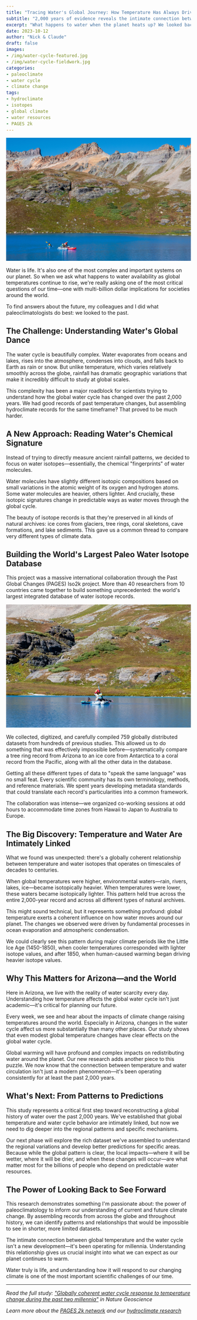 ```yaml
---
title: "Tracing Water's Global Journey: How Temperature Has Always Driven Earth's Water Cycle"
subtitle: "2,000 years of evidence reveals the intimate connection between global temperature and water circulation"
excerpt: "What happens to water when the planet heats up? We looked back 2,000 years to find out—and the answer has major implications for our warming world."
date: 2023-10-12
author: "Nick & Claude"
draft: false
images:
- /img/water-cycle-featured.jpg
- /img/water-cycle-fieldwork.jpg
categories:
- paleoclimate
- water cycle
- climate change
tags:
- hydroclimate
- isotopes
- global climate
- water resources
- PAGES 2k
---
```


![Water cycle research](/img/water-cycle-featured.jpg)

Water is life. It's also one of the most complex and important systems on our planet. So when we ask what happens to water availability as global temperatures continue to rise, we're really asking one of the most critical questions of our time—one with multi-billion dollar implications for societies around the world.

To find answers about the future, my colleagues and I did what paleoclimatologists do best: we looked to the past.

## The Challenge: Understanding Water's Global Dance

The water cycle is beautifully complex. Water evaporates from oceans and lakes, rises into the atmosphere, condenses into clouds, and falls back to Earth as rain or snow. But unlike temperature, which varies relatively smoothly across the globe, rainfall has dramatic geographic variations that make it incredibly difficult to study at global scales.

This complexity has been a major roadblock for scientists trying to understand how the global water cycle has changed over the past 2,000 years. We had good records of past temperature changes, but assembling hydroclimate records for the same timeframe? That proved to be much harder.

## A New Approach: Reading Water's Chemical Signature

Instead of trying to directly measure ancient rainfall patterns, we decided to focus on water isotopes—essentially, the chemical "fingerprints" of water molecules.

Water molecules have slightly different isotopic compositions based on small variations in the atomic weight of its oxygen and hydrogen atoms. Some water molecules are heavier, others lighter. And crucially, these isotopic signatures change in predictable ways as water moves through the global cycle.

The beauty of isotope records is that they're preserved in all kinds of natural archives: ice cores from glaciers, tree rings, coral skeletons, cave formations, and lake sediments. This gave us a common thread to compare very different types of climate data.

## Building the World's Largest Paleo Water Isotope Database

This project was a massive international collaboration through the Past Global Changes (PAGES) Iso2k project. More than 40 researchers from 10 countries came together to build something unprecedented: the world's largest integrated database of water isotope records.

![Fieldwork collecting samples](/img/water-cycle-fieldwork.jpg)

We collected, digitized, and carefully compiled 759 globally distributed datasets from hundreds of previous studies. This allowed us to do something that was effectively impossible before—systematically compare a tree ring record from Arizona to an ice core from Antarctica to a coral record from the Pacific, along with all the other data in the database.

Getting all these different types of data to "speak the same language" was no small feat. Every scientific community has its own terminology, methods, and reference materials. We spent years developing metadata standards that could translate each record's particularities into a common framework.

The collaboration was intense—we organized co-working sessions at odd hours to accommodate time zones from Hawaii to Japan to Australia to Europe. 

## The Big Discovery: Temperature and Water Are Intimately Linked

What we found was unexpected: there's a globally coherent relationship between temperature and water isotopes that operates on timescales of decades to centuries.

When global temperatures were higher, environmental waters—rain, rivers, lakes, ice—became isotopically heavier. When temperatures were lower, these waters became isotopically lighter. This pattern held true across the entire 2,000-year record and across all different types of natural archives.

This might sound technical, but it represents something profound: global temperature exerts a coherent influence on how water moves around our planet. The changes we observed were driven by fundamental processes in ocean evaporation and atmospheric condensation.

We could clearly see this pattern during major climate periods like the Little Ice Age (1450-1850), when cooler temperatures corresponded with lighter isotope values, and after 1850, when human-caused warming began driving heavier isotope values.

## Why This Matters for Arizona—and the World

Here in Arizona, we live with the reality of water scarcity every day. Understanding how temperature affects the global water cycle isn't just academic—it's critical for planning our future.

Every week, we see and hear about the impacts of climate change raising temperatures around the world. Especially in Arizona, changes in the water cycle affect us more substantially than many other places. Our study shows that even modest global temperature changes have clear effects on the global water cycle.

Global warming will have profound and complex impacts on redistributing water around the planet. Our new research adds another piece to this puzzle. We now know that the connection between temperature and water circulation isn't just a modern phenomenon—it's been operating consistently for at least the past 2,000 years.

## What's Next: From Patterns to Predictions

This study represents a critical first step toward reconstructing a global history of water over the past 2,000 years. We've established that global temperature and water cycle behavior are intimately linked, but now we need to dig deeper into the regional patterns and specific mechanisms.

Our next phase will explore the rich dataset we've assembled to understand the regional variations and develop better predictions for specific areas. Because while the global pattern is clear, the local impacts—where it will be wetter, where it will be drier, and when these changes will occur—are what matter most for the billions of people who depend on predictable water resources.

## The Power of Looking Back to See Forward

This research demonstrates something I'm passionate about: the power of paleoclimatology to inform our understanding of current and future climate change. By assembling records from across the globe and throughout history, we can identify patterns and relationships that would be impossible to see in shorter, more limited datasets.

The intimate connection between global temperature and the water cycle isn't a new development—it's been operating for millennia. Understanding this relationship gives us crucial insight into what we can expect as our planet continues to warm.

Water truly is life, and understanding how it will respond to our changing climate is one of the most important scientific challenges of our time.

---

*Read the full study: ["Globally coherent water cycle response to temperature change during the past two millennia"](https://doi.org/10.1038/s41561-023-01291-3) in Nature Geoscience*

*Learn more about the [PAGES 2k network](http://pastglobalchanges.org/2k) and our [hydroclimate research](/research/paleoclimate-synthesis/)*